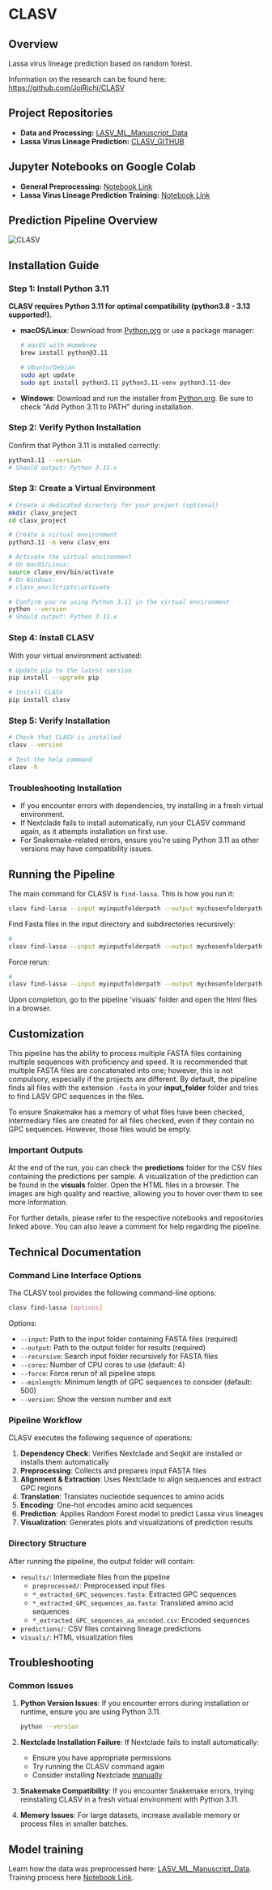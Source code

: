 # CLASV

## Overview
Lassa virus lineage prediction based on random forest.

Information on the research can be found here: 
https://github.com/JoiRichi/CLASV

## Project Repositories
- **Data and Processing:** [LASV_ML_Manuscript_Data](https://github.com/JoiRichi/LASV_ML_manuscript_data)
- **Lassa Virus Lineage Prediction:** [CLASV_GITHUB](https://github.com/JoiRichi/CLASV)

## Jupyter Notebooks on Google Colab
- **General Preprocessing:** [Notebook Link](https://colab.research.google.com/drive/1JOgS2-dDoQ7OPHPcXm3AIBDnGQAFxIyR)
- **Lassa Virus Lineage Prediction Training:** [Notebook Link](https://colab.research.google.com/drive/1w2Uj_B8DJCCUSusA2sxpWUTI77TbNaG2?usp=sharing)

## Prediction Pipeline Overview
![CLASV](predflow_updated.png)

## Installation Guide

### Step 1: Install Python 3.11
**CLASV requires Python 3.11 for optimal compatibility (python3.8 - 3.13 supported!).**

- **macOS/Linux**: Download from [Python.org](https://www.python.org/downloads/release/python-3110/) or use a package manager:
  ```sh
  # macOS with Homebrew
  brew install python@3.11
  
  # Ubuntu/Debian
  sudo apt update
  sudo apt install python3.11 python3.11-venv python3.11-dev
  ```

- **Windows**: Download and run the installer from [Python.org](https://www.python.org/downloads/release/python-3110/). Be sure to check "Add Python 3.11 to PATH" during installation.

### Step 2: Verify Python Installation
Confirm that Python 3.11 is installed correctly:
```sh
python3.11 --version
# Should output: Python 3.11.x
```

### Step 3: Create a Virtual Environment
```sh
# Create a dedicated directory for your project (optional)
mkdir clasv_project
cd clasv_project

# Create a virtual environment
python3.11 -m venv clasv_env

# Activate the virtual environment
# On macOS/Linux:
source clasv_env/bin/activate
# On Windows:
# clasv_env\Scripts\activate

# Confirm you're using Python 3.11 in the virtual environment
python --version
# Should output: Python 3.11.x
```

### Step 4: Install CLASV
With your virtual environment activated:
```sh
# Update pip to the latest version
pip install --upgrade pip

# Install CLASV
pip install clasv
```

### Step 5: Verify Installation
```sh
# Check that CLASV is installed
clasv --version

# Test the help command
clasv -h
```

### Troubleshooting Installation
- If you encounter errors with dependencies, try installing in a fresh virtual environment.
- If Nextclade fails to install automatically, run your CLASV command again, as it attempts installation on first use.
- For Snakemake-related errors, ensure you're using Python 3.11 as other versions may have compatibility issues.

## Running the Pipeline

The main command for CLASV is `find-lassa`. This is how you run it:

```sh
clasv find-lassa --input myinputfolderpath --output mychosenfolderpath --cores 4 --minlength 500 #default 
```

Find Fasta files in the input directory and subdirectories recursively:

```sh
# 
clasv find-lassa --input myinputfolderpath --output mychosenfolderpath  --cores 4 --recursive #Add the recursive flag
```


Force rerun:

```sh
# 
clasv find-lassa --input myinputfolderpath --output mychosenfolderpath --cores 4 --force #add the force flag
```


Upon completion, go to the pipeline 'visuals' folder and open the html files in a browser.


## Customization

This pipeline has the ability to process multiple FASTA files containing multiple sequences with proficiency and speed. It is recommended that multiple FASTA files are concatenated into one; however, this is not compulsory, especially if the projects are different. By default, the pipeline finds all files with the extension `.fasta` in your **input_folder** folder and tries to find LASV GPC sequences in the files. 

To ensure Snakemake has a memory of what files have been checked, intermediary files are created for all files checked, even if they contain no GPC sequences. However, those files would be empty.

### Important Outputs

At the end of the run, you can check the **predictions** folder for the CSV files containing the predictions per sample. A visualization of the prediction can be found in the **visuals** folder. Open the HTML files in a browser. The images are high quality and reactive, allowing you to hover over them to see more information.

For further details, please refer to the respective notebooks and repositories linked above. You can also leave a comment for help regarding the pipeline.

## Technical Documentation

### Command Line Interface Options
The CLASV tool provides the following command-line options:

```sh
clasv find-lassa [options]
```

Options:
- `--input`: Path to the input folder containing FASTA files (required)
- `--output`: Path to the output folder for results (required)
- `--recursive`: Search input folder recursively for FASTA files
- `--cores`: Number of CPU cores to use (default: 4)
- `--force`: Force rerun of all pipeline steps
- `--minlength`: Minimum length of GPC sequences to consider (default: 500)
- `--version`: Show the version number and exit

### Pipeline Workflow
CLASV executes the following sequence of operations:

1. **Dependency Check**: Verifies Nextclade and Seqkit are installed or installs them automatically
2. **Preprocessing**: Collects and prepares input FASTA files
3. **Alignment & Extraction**: Uses Nextclade to align sequences and extract GPC regions
4. **Translation**: Translates nucleotide sequences to amino acids
5. **Encoding**: One-hot encodes amino acid sequences
6. **Prediction**: Applies Random Forest model to predict Lassa virus lineages
7. **Visualization**: Generates plots and visualizations of prediction results

### Directory Structure
After running the pipeline, the output folder will contain:
- `results/`: Intermediate files from the pipeline
  - `preprocessed/`: Preprocessed input files
  - `*_extracted_GPC_sequences.fasta`: Extracted GPC sequences
  - `*_extracted_GPC_sequences_aa.fasta`: Translated amino acid sequences
  - `*_extracted_GPC_sequences_aa_encoded.csv`: Encoded sequences
- `predictions/`: CSV files containing lineage predictions
- `visuals/`: HTML visualization files

## Troubleshooting

### Common Issues

1. **Python Version Issues**: If you encounter errors during installation or runtime, ensure you are using Python 3.11.
   ```sh
   python --version
   ```

2. **Nextclade Installation Failure**: If Nextclade fails to install automatically:
   - Ensure you have appropriate permissions
   - Try running the CLASV command again
   - Consider installing Nextclade [manually](https://docs.nextstrain.org/projects/nextclade/en/stable/user/nextclade-cli.html)

3. **Snakemake Compatibility**: If you encounter Snakemake errors, trying reinstalling CLASV in a fresh virtual environment with Python 3.11.

4. **Memory Issues**: For large datasets, increase available memory or process files in smaller batches.

## Model training

Learn how the data was preprocessed here: [LASV_ML_Manuscript_Data](https://github.com/JoiRichi/LASV_ML_manuscript_data). Training process here [Notebook Link](https://colab.research.google.com/drive/1w2Uj_B8DJCCUSusA2sxpWUTI77TbNaG2?usp=sharing).

